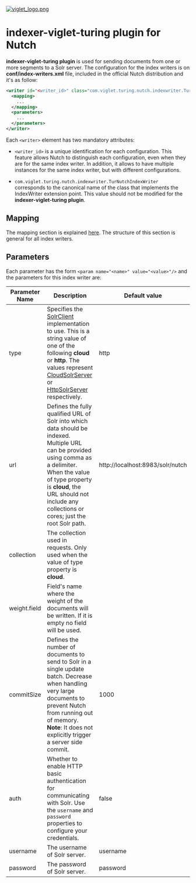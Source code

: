 [![viglet_logo.png](https://openturing.github.io/turing/img/banner/viglet_turing.png)](http://viglet.com/turing)

indexer-viglet-turing plugin for Nutch 
=============================

**indexer-viglet-turing plugin** is used for sending documents from one or more segments to a Solr server. The configuration for the index writers is on **conf/index-writers.xml** file, included in the official Nutch distribution and it's as follow:

```xml
<writer id="<writer_id>" class="com.viglet.turing.nutch.indexwriter.TurNutchIndexWriter">
  <mapping>
    ...
  </mapping>
  <parameters>
    ...
  </parameters>
</writer>
```

Each `<writer>` element has two mandatory attributes:

* `<writer_id>` is a unique identification for each configuration. This feature allows Nutch to distinguish each configuration, even when they are for the same index writer. In addition, it allows to have multiple instances for the same index writer, but with different configurations.

* `com.viglet.turing.nutch.indexwriter.TurNutchIndexWriter` corresponds to the canonical name of the class that implements the IndexWriter extension point. This value should not be modified for the **indexer-viglet-turing plugin**.

## Mapping

The mapping section is explained [here](https://wiki.apache.org/nutch/IndexWriters#Mapping_section). The structure of this section is general for all index writers.

## Parameters

Each parameter has the form `<param name="<name>" value="<value>"/>` and the parameters for this index writer are:

Parameter Name | Description | Default value
--|--|--
type | Specifies the [SolrClient](https://lucene.apache.org/solr/5_5_0/solr-solrj/org/apache/solr/client/solrj/SolrClient.html) implementation to use. This is a string value of one of the following **cloud** or **http**. The values represent [CloudSolrServer](https://lucene.apache.org/solr/5_5_0/solr-solrj/org/apache/solr/client/solrj/impl/CloudSolrServer.html) or [HttpSolrServer](https://lucene.apache.org/solr/5_5_0/solr-solrj/org/apache/solr/client/solrj/impl/HttpSolrServer.html) respectively. | http
url | Defines the fully qualified URL of Solr into which data should be indexed. Multiple URL can be provided using comma as a delimiter. When the value of type property is **cloud**, the URL should not include any collections or cores; just the root Solr path. | http://localhost:8983/solr/nutch
collection | The collection used in requests. Only used when the value of type property is **cloud**. |  
weight.field | Field's name where the weight of the documents will be written. If it is empty no field will be used. |  
commitSize | Defines the number of documents to send to Solr in a single update batch. Decrease when handling very large documents to prevent Nutch from running out of memory.<br>**Note**: It does not explicitly trigger a server side commit. | 1000 
auth | Whether to enable HTTP basic authentication for communicating with Solr. Use the `username` and `password` properties to configure your credentials. | false
username | The username of Solr server. | username
password | The password of Solr server. | password
